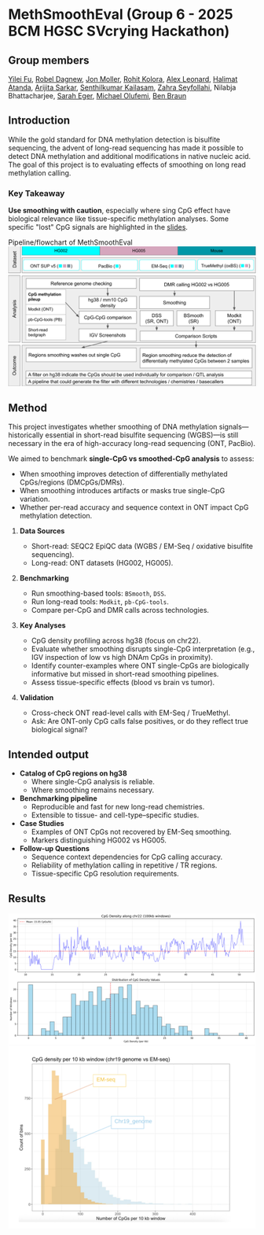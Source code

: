 # MethSmoothEval (Group 6 - 2025 BCM HGSC SVcrying Hackathon)
## Group members
[Yilei Fu](https://github.com/Fu-Yilei),
[Robel Dagnew](https://github.com/redndgreen8), 
[Jon Moller](https://github.com/molleraj),
[Rohit Kolora](https://github.com/evolgen),
[Alex Leonard](https://github.com/ASLeonard),
[Halimat Atanda](https://github.com/chisomgold), 
[Arijita Sarkar](https://github.com/arijita88),
[Senthilkumar Kailasam](https://github.com/dksenthil),
[Zahra Seyfollahi](https://github.com/ZSeyfollahi),
Nilabja Bhattacharjee,
[Sarah Eger](https://github.com/saraheger),
[Michael Olufemi](https://github.com/michael-olufemi),
[Ben Braun](https://github.com/bennibraun)

## Introduction
While the gold standard for DNA methylation detection is bisulfite sequencing, the advent of long-read sequencing has made it possible to detect DNA methylation and additional modifications in native nucleic acid. The goal of this project is to evaluating effects of smoothing on long read methylation calling.

### Key Takeaway
**Use smoothing with caution**, especially where sing CpG effect have biological relevance like tissue-specific methylation analyses. Some specific "lost" CpG signals are highlighted in the [slides](https://docs.google.com/presentation/d/1xntJzpwD1QStqhe31eTOESBfSB2EzlydXQ2MT2NmyDY/edit?usp=sharing).

Pipeline/flowchart of MethSmoothEval
![Flowchart](img/flowchart.svg)


## Method
This project investigates whether smoothing of DNA methylation signals—historically essential in short-read bisulfite sequencing (WGBS)—is still necessary in the era of high-accuracy long-read sequencing (ONT, PacBio).  

We aimed to benchmark **single-CpG vs smoothed-CpG analysis** to assess:  
- When smoothing improves detection of differentially methylated CpGs/regions (DMCpGs/DMRs).  
- When smoothing introduces artifacts or masks true single-CpG variation.  
- Whether per-read accuracy and sequence context in ONT impact CpG methylation detection.  

1. **Data Sources**  
   - Short-read: SEQC2 EpiQC data (WGBS / EM-Seq / oxidative bisulfite sequencing).  
   - Long-read: ONT datasets (HG002, HG005).  

2. **Benchmarking**  
   - Run smoothing-based tools: `BSmooth`, `DSS`.  
   - Run long-read tools: `Modkit`, `pb-CpG-tools`.  
   - Compare per-CpG and DMR calls across technologies.  

3. **Key Analyses**  
   - CpG density profiling across hg38 (focus on chr22).  
   - Evaluate whether smoothing disrupts single-CpG interpretation (e.g., IGV inspection of low vs high DNAm CpGs in proximity).  
   - Identify counter-examples where ONT single-CpGs are biologically informative but missed in short-read smoothing pipelines.  
   - Assess tissue-specific effects (blood vs brain vs tumor).  

4. **Validation**  
   - Cross-check ONT read-level calls with EM-Seq / TrueMethyl.  
   - Ask: Are ONT-only CpG calls false positives, or do they reflect true biological signal?  

## Intended output
- **Catalog of CpG regions on hg38**  
  - Where single-CpG analysis is reliable.  
  - Where smoothing remains necessary.  
- **Benchmarking pipeline**  
  - Reproducible and fast for new long-read chemistries.  
  - Extensible to tissue- and cell-type–specific studies.  
- **Case Studies**  
  - Examples of ONT CpGs not recovered by EM-Seq smoothing.  
  - Markers distinguishing HG002 vs HG005.  
- **Follow-up Questions**  
  - Sequence context dependencies for CpG calling accuracy.  
  - Reliability of methylation calling in repetitive / TR regions.  
  - Tissue-specific CpG resolution requirements.  

## Results
![robel-density](img/22_cpg_density_100kb.png)
![EM-bias](img/EM-Seq-bias.png)

